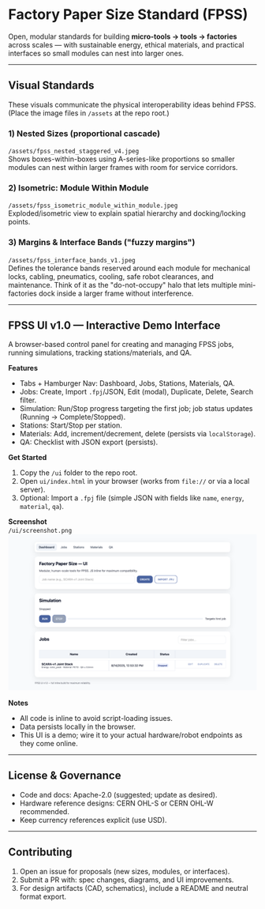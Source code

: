 # Factory Paper Size Standard (FPSS)

Open, modular standards for building **micro-tools -> tools -> factories** across scales — with sustainable energy, ethical materials, and practical interfaces so small modules can nest into larger ones.

---

## Visual Standards

These visuals communicate the physical interoperability ideas behind FPSS.
(Place the image files in `/assets` at the repo root.)

### 1) Nested Sizes (proportional cascade)
`/assets/fpss_nested_staggered_v4.jpeg`  
Shows boxes-within-boxes using A-series-like proportions so smaller modules can nest within larger frames with room for service corridors.

### 2) Isometric: Module Within Module
`/assets/fpss_isometric_module_within_module.jpeg`  
Exploded/isometric view to explain spatial hierarchy and docking/locking points.

### 3) Margins & Interface Bands ("fuzzy margins")
`/assets/fpss_interface_bands_v1.jpeg`  
Defines the tolerance bands reserved around each module for mechanical locks, cabling, pneumatics, cooling, safe robot clearances, and maintenance. Think of it as the "do-not-occupy" halo that lets multiple mini-factories dock inside a larger frame without interference.

---

## FPSS UI v1.0 — Interactive Demo Interface

A browser-based control panel for creating and managing FPSS jobs, running simulations, tracking stations/materials, and QA.

**Features**  
- Tabs + Hamburger Nav: Dashboard, Jobs, Stations, Materials, QA.  
- Jobs: Create, Import `.fpj`/JSON, Edit (modal), Duplicate, Delete, Search filter.  
- Simulation: Run/Stop progress targeting the first job; job status updates (Running -> Complete/Stopped).  
- Stations: Start/Stop per station.  
- Materials: Add, increment/decrement, delete (persists via `localStorage`).  
- QA: Checklist with JSON export (persists).  

**Get Started**  
1. Copy the `/ui` folder to the repo root.  
2. Open `ui/index.html` in your browser (works from `file://` or via a local server).  
3. Optional: Import a `.fpj` file (simple JSON with fields like `name`, `energy`, `material`, `qa`).  

**Screenshot**  
`/ui/screenshot.png`  
![FPSS UI Screenshot](ui/screenshot.png)

**Notes**  
- All code is inline to avoid script-loading issues.  
- Data persists locally in the browser.  
- This UI is a demo; wire it to your actual hardware/robot endpoints as they come online.

---

## License & Governance

- Code and docs: Apache-2.0 (suggested; update as desired).  
- Hardware reference designs: CERN OHL-S or CERN OHL-W recommended.  
- Keep currency references explicit (use USD).  

---

## Contributing

1. Open an issue for proposals (new sizes, modules, or interfaces).  
2. Submit a PR with: spec changes, diagrams, and UI improvements.  
3. For design artifacts (CAD, schematics), include a README and neutral format export.
